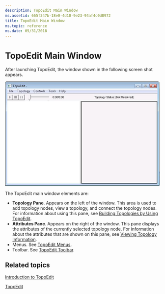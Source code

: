 ```yaml
---
description: TopoEdit Main Window
ms.assetid: 665f347b-18e0-4d10-9e23-94af4c0d8972
title: TopoEdit Main Window
ms.topic: reference
ms.date: 05/31/2018
---
```


# TopoEdit Main Window

After launching TopoEdit, the window shown in the following screen shot appears.

![screen shot showing the topoedit main window](images/809bce6e-43b7-4399-a41b-deff894ba151.jpg)

The TopoEdit main window elements are:

-   **Topology Pane**. Appears on the left of the window. This area is used to add topology nodes, view a topology, and connect the topology nodes. For information about using this pane, see [Building Topologies by Using TopoEdit](building-topologies-by-using-topoedit.md).
-   **Attributes Pane**. Appears on the right of the window. This pane displays the attributes of the currently selected topology node. For information about the attributes that are shown on this pane, see [Viewing Topology Information](viewing-topology-information.md).
-   Menus. See [TopoEdit Menus](topoedit-menus.md).
-   Toolbar. See [TopoEdit Toolbar](topoedit-toolbar.md).

## Related topics

<dl> <dt>

[Introduction to TopoEdit](introduction-to-topoedit.md)
</dt> <dt>

[TopoEdit](topoedit.md)
</dt> </dl>

 

 



